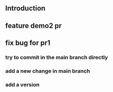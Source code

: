 ## Introduction

## feature demo2 pr

## fix bug for pr1

### try to commit in the main branch directly

### add a new change in main branch

### add a version